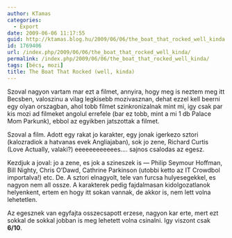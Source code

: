 ```yaml
---
author: KTamas
categories:
  - Export
date: 2009-06-06 11:17:55
guid: http://ktamas.blog.hu/2009/06/06/the_boat_that_rocked_well_kinda
id: 1769406
url: /index.php/2009/06/06/the_boat_that_rocked_well_kinda/
permalink: /index.php/2009/06/06/the_boat_that_rocked_well_kinda/
tags: [bécs, mozi]
title: The Boat That Rocked (well, kinda)
---
```


Szoval nagyon vartam mar ezt a filmet, annyira, hogy meg is neztem meg itt Becsben, valoszinu a vilag legkisebb mozivasznan, dehat ezzel kell beerni egy olyan orszagban, ahol tobb filmet szinkronizalnak mint mi, igy csak par kis mozi ad filmeket angolul errefele (bar ez tobb, mint a mi 1 db Palace Mom Parkunk), ebbol az egyikben jatszottak a filmet. 

Szoval a film. Adott egy rakat jo karakter, egy jonak igerkezo sztori (kalozradiok a hatvanas evek Angliajaban), sok jo zene, Richard Curtis (Love Actually, valaki?) eeeeeeeeeeees&#8230;. sajnos csalodas az egesz. 

Kezdjuk a joval: jo a zene, es jok a szineszek is &#8212; Philip Seymour Hoffman, Bill Nighty, Chris O&#8217;Dawd, Cathrine Parkinson (utobbi ketto az IT Crowdbol importalva!) etc. De. A sztori elnagyolt, tele van furcsa hulyesegekkel, es nagyon nem all ossze. A karakterek pedig fajdalmasan kidolgozatlanok helyenkent, ertem en hogy itt sokan vannak, de akkor is, nem lett volna lehetetlen. 

Az egesznek van egyfajta osszecsapott erzese, nagyon kar erte, mert ezt sokkal de sokkal jobban is meg lehetett volna csinalni. Igy viszont csak **6/10**.
